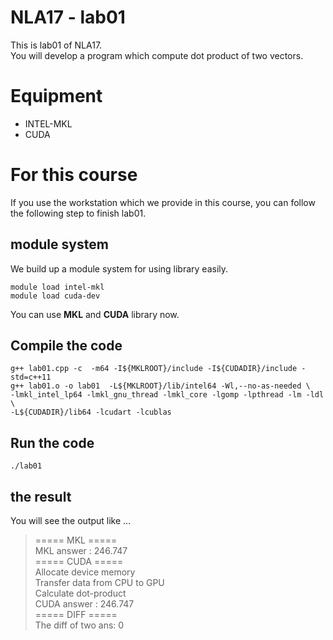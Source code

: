 # NLA17 - lab01
This is lab01 of NLA17.  
You will develop a program which compute dot product of two vectors.  

# Equipment
- INTEL-MKL
- CUDA

# For this course
If you use the workstation which we provide in this course, you can follow 
the following step to finish lab01.
## module system
We build up a module system for using library easily.
```
module load intel-mkl
module load cuda-dev
```
You can use __MKL__ and __CUDA__ library now.
## Compile the code
```
g++ lab01.cpp -c  -m64 -I${MKLROOT}/include -I${CUDADIR}/include -std=c++11
g++ lab01.o -o lab01  -L${MKLROOT}/lib/intel64 -Wl,--no-as-needed \
-lmkl_intel_lp64 -lmkl_gnu_thread -lmkl_core -lgomp -lpthread -lm -ldl \
-L${CUDADIR}/lib64 -lcudart -lcublas
```
## Run the code
```
./lab01
```
## the result
You will see the output like ...  
> ===== MKL  =====  
> MKL answer : 246.747  
> ===== CUDA =====  
> Allocate device memory  
> Transfer data from CPU to GPU  
> Calculate dot-product  
> CUDA answer : 246.747  
> ===== DIFF =====  
> The diff of two ans: 0  